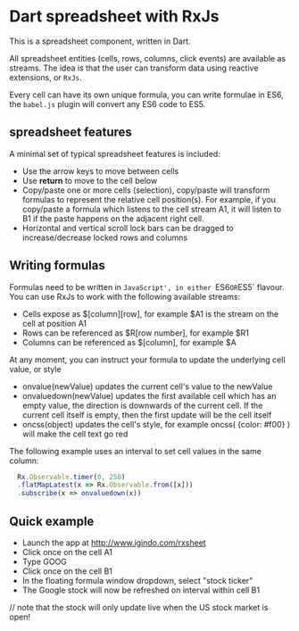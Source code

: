 # Dart spreadsheet with RxJs

This is a spreadsheet component, written in Dart.

All spreadsheet entities (cells, rows, columns, click events) are available as streams.
The idea is that the user can transform data using reactive extensions, or `RxJs`.

Every cell can have its own unique formula,
you can write formulae in ES6, the `babel.js` plugin will convert any ES6 code to ES5.

## spreadsheet features

A minimal set of typical spreadsheet features is included:

* Use the arrow keys to move between cells
* Use **return** to move to the cell below
* Copy/paste one or more cells (selection), copy/paste will transform formulas to represent the relative cell position(s). For example, if you copy/paste a formula which listens to the cell stream A1, it will listen to B1 if the paste happens on the adjacent right cell.
* Horizontal and vertical scroll lock bars can be dragged to increase/decrease locked rows and columns

## Writing formulas

Formulas need to be written in `JavaScript', in either `ES6` OR `ES5` flavour.
You can use RxJs to work with the following available streams:

* Cells expose as $[column][row], for example $A1 is the stream on the cell at position A1
* Rows can be referenced as $R[row number], for example $R1
* Columns can be referenced as $[column], for example $A

At any moment, you can instruct your formula to update the underlying cell value, or style

* onvalue(newValue) updates the current cell's value to the newValue
* onvaluedown(newValue) updates the first available cell which has an empty value, the direction is downwards of the current cell. If the current cell itself is empty, then the first update will be the cell itself
* oncss(object) updates the cell's style, for example oncss( {color: #f00} ) will make the cell text go red

The following example uses an interval to set cell values in the same column:

```javascript
  Rx.Observable.timer(0, 250)
  .flatMapLatest(x => Rx.Observable.from([x]))
  .subscribe(x => onvaluedown(x))
```

## Quick example

* Launch the app at http://www.igindo.com/rxsheet
* Click once on the cell A1
* Type GOOG
* Click once on the cell B1
* In the floating formula window dropdown, select "stock ticker"
* The Google stock will now be refreshed on interval within cell B1

// note that the stock will only update live when the US stock market is open!
